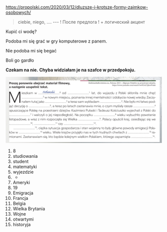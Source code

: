 
https://propolski.com/2020/03/12/dluzsze-i-krotsze-formy-zaimkow-osobowych/

> ciebie, niego, .... --- ! После предлога ! + логический акцент 

Kupić ci wodę? 

Podoba mi się grać w gry komputerowe z panem. 

Nie podoba mi się begać

Boli go gardło 

**Czekam na nie.**
**Chyba widziałam je na szafce w przedpokoju.** 


![](../../_Attachments/Pasted%20image%2020240111183212.png)

1. 8
2. studiowania
3. student
4. matematyki
5. wyjezdzie
6. -
7. Ameryki
8. 19
9. Emigracja
10. Francja
11. Belgia
12. Wielka Brytania
13. Wojne
14. otwartymi
15. historyja 